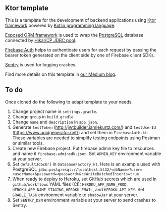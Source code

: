 ## Ktor template

This is a template for the development of backend applications using [Ktor framework](https://ktor.io/) powered by [Kotlin programming language](https://kotlinlang.org/).

[Exposed ORM framework](https://github.com/JetBrains/Exposed) is used to wrap the [PostgreSQL](https://www.postgresql.org/) database connected by [HikariCP JDBC pool](https://github.com/brettwooldridge/HikariCP).

[Firebase Auth](https://firebase.google.com/products/auth) helps to authenticate users for each request by passing the bearer token generated on the client side by one of Firebase client SDKs.

[Sentry](https://sentry.io/welcome/) is used for logging crashes.

Find more details on this template in [our Medium blog](https://medium.com/xorum-io/battle-tested-template-project-for-backend-with-kotlin-and-ktor-c655a2e276c2?sk=004c7d55091c004a314686b48d606df6).

## To do

Once cloned do the following to adapt template to your needs.

1. Change project name in `settings.gradle`.
2. Change `group` in `build.gradle`
3. Change `name` and `description` in `app.json`.
4. Generate `testToken` (http://jwtbuilder.jamiekurtz.com/) and `testUserId` (https://www.uuidgenerator.net/) and set them in `FirebaseAuth.kt`. These variables are needed to simplify testing endpoints using Postman or similar tools.
5. Create new Firebase project. Put firebase admin key file to resources and name it `firebase-adminsdk.json`. Set `ADMIN_KEY` environment variable at your server.
6. Set `defaultJdbcUrl` in `DatabaseFactory.kt`. Here is an example used with PostgreSQL `jdbc:postgresql://localhost:5432/<dbName>?user=<userName>&password=<password>&reWriteBatchedInserts=true`
7. When ready to deploy to Heroku, set GitHub secrets which are used in `github/workflows` YAML files (CI): `HEROKU_APP_NAME_PROD`, `HEROKU_APP_NAME_STAGING`, `HEROKU_EMAIL`, and `HEROKU_API_KEY`. Set `GRADLE_TASK` environment variable to `shadowJar` at your server.
8. Set `SENTRY_DSN` environment variable at your server to send crashes to Sentry.
